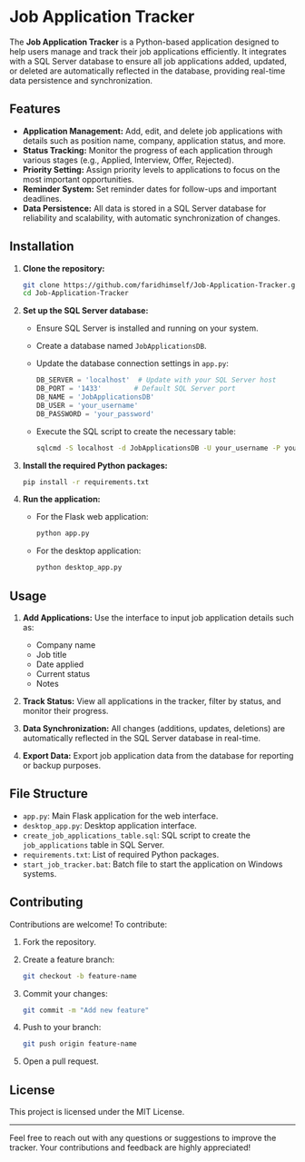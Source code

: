 # Job Application Tracker

The **Job Application Tracker** is a Python-based application designed to help users manage and track their job applications efficiently. It integrates with a SQL Server database to ensure all job applications added, updated, or deleted are automatically reflected in the database, providing real-time data persistence and synchronization.

## Features

- **Application Management:** Add, edit, and delete job applications with details such as position name, company, application status, and more.
- **Status Tracking:** Monitor the progress of each application through various stages (e.g., Applied, Interview, Offer, Rejected).
- **Priority Setting:** Assign priority levels to applications to focus on the most important opportunities.
- **Reminder System:** Set reminder dates for follow-ups and important deadlines.
- **Data Persistence:** All data is stored in a SQL Server database for reliability and scalability, with automatic synchronization of changes.

## Installation

1. **Clone the repository:**

   ```bash
   git clone https://github.com/faridhimself/Job-Application-Tracker.git
   cd Job-Application-Tracker
   ```

2. **Set up the SQL Server database:**

   - Ensure SQL Server is installed and running on your system.
   - Create a database named `JobApplicationsDB`.
   - Update the database connection settings in `app.py`:

     ```python
     DB_SERVER = 'localhost'  # Update with your SQL Server host
     DB_PORT = '1433'        # Default SQL Server port
     DB_NAME = 'JobApplicationsDB'
     DB_USER = 'your_username'
     DB_PASSWORD = 'your_password'
     ```

   - Execute the SQL script to create the necessary table:

     ```bash
     sqlcmd -S localhost -d JobApplicationsDB -U your_username -P your_password -i create_job_applications_table.sql
     ```

3. **Install the required Python packages:**

   ```bash
   pip install -r requirements.txt
   ```

4. **Run the application:**

   - For the Flask web application:

     ```bash
     python app.py
     ```

   - For the desktop application:

     ```bash
     python desktop_app.py
     ```

## Usage

1. **Add Applications:** Use the interface to input job application details such as:
   - Company name
   - Job title
   - Date applied
   - Current status
   - Notes

2. **Track Status:** View all applications in the tracker, filter by status, and monitor their progress.

3. **Data Synchronization:** All changes (additions, updates, deletions) are automatically reflected in the SQL Server database in real-time.

4. **Export Data:** Export job application data from the database for reporting or backup purposes.

## File Structure

- `app.py`: Main Flask application for the web interface.
- `desktop_app.py`: Desktop application interface.
- `create_job_applications_table.sql`: SQL script to create the `job_applications` table in SQL Server.
- `requirements.txt`: List of required Python packages.
- `start_job_tracker.bat`: Batch file to start the application on Windows systems.

## Contributing

Contributions are welcome! To contribute:

1. Fork the repository.
2. Create a feature branch:

   ```bash
   git checkout -b feature-name
   ```

3. Commit your changes:

   ```bash
   git commit -m "Add new feature"
   ```

4. Push to your branch:

   ```bash
   git push origin feature-name
   ```

5. Open a pull request.

## License

This project is licensed under the MIT License.

---

Feel free to reach out with any questions or suggestions to improve the tracker. Your contributions and feedback are highly appreciated!

